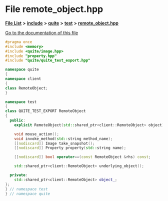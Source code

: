 

# File remote\_object.hpp

[**File List**](files.md) **>** [**include**](dir_0e3ab90749f7b4be0e4eb22d010aec3d.md) **>** [**quite**](dir_4b2197acd3cfc200796c46ec50ed103f.md) **>** [**test**](dir_e2259a6ae36431ad829e5c40f57eb4d8.md) **>** [**remote\_object.hpp**](testing_2include_2quite_2test_2remote__object_8hpp.md)

[Go to the documentation of this file](testing_2include_2quite_2test_2remote__object_8hpp.md)


```C++
#pragma once
#include <memory>
#include <quite/image.hpp>
#include "property.hpp"
#include "quite/quite_test_export.hpp"

namespace quite
{
namespace client
{
class RemoteObject;
}

namespace test
{
class QUITE_TEST_EXPORT RemoteObject
{
  public:
    explicit RemoteObject(std::shared_ptr<client::RemoteObject> object);

    void mouse_action();
    void invoke_method(std::string method_name);
    [[nodiscard]] Image take_snapshot();
    [[nodiscard]] Property property(std::string name);

    [[nodiscard]] bool operator==(const RemoteObject &rhs) const;

    std::shared_ptr<client::RemoteObject> underlying_object();

  private:
    std::shared_ptr<client::RemoteObject> object_;
};
} // namespace test
} // namespace quite
```


